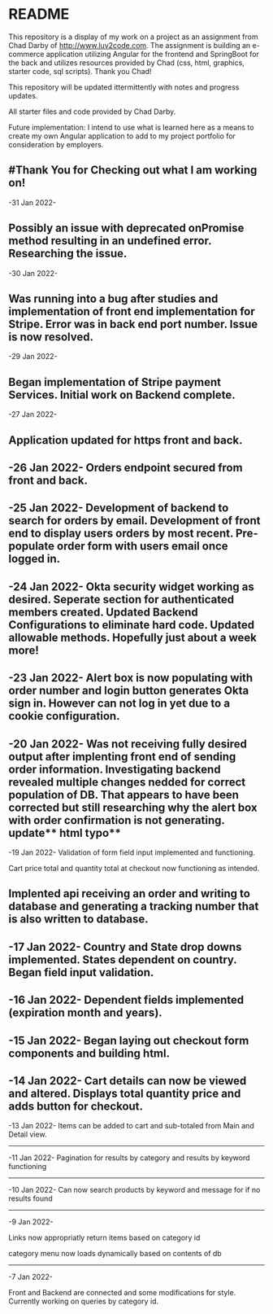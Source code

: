 
# README #

This repository is a display of my work on a project as an assignment from Chad Darby of http://www.luv2code.com. The assignment is building an e-commerce application utilizing Angular for the  frontend and SpringBoot for the back and utilizes resources provided by Chad (css, html, graphics, starter code, sql scripts). Thank you Chad!

This repository will be updated ittermittently with notes and progress updates.

All starter files and code provided by Chad Darby.

Future implementation: I intend to use what is learned here as a means to create my own Angular application to add to my project portfolio for consideration by employers.

#Thank You for Checking out what I am working on!
--------------------------
-31 Jan 2022-

Possibly an issue with deprecated onPromise method resulting in an undefined error. Researching the issue.
--------------------
-30 Jan 2022-

Was running into a bug after studies and implementation of front end implementation for Stripe. Error was in back end port number. Issue is now resolved.
--------------------

-29 Jan 2022-

Began implementation of Stripe payment Services. Initial work on Backend complete.
--------------------
-27 Jan 2022-

Application updated for https front and back.
--------------------
-26 Jan 2022-
Orders endpoint secured from front and back.
--------------------
-25 Jan 2022-
Development of backend to search for orders by email. Development of front end to display users orders by most recent. Pre-populate order form with users email once logged in.
--------------------
-24 Jan 2022-
Okta security widget working as desired. Seperate section for authenticated members created. Updated Backend Configurations to eliminate hard code. Updated allowable methods. Hopefully just about a week more!
--------------------
-23 Jan 2022-
Alert box is now populating with order number and login button generates Okta sign in. However can not log in yet due to a cookie configuration.
--------------------------
-20 Jan 2022-
Was not receiving fully desired output after implenting front end of sending order information. Investigating backend revealed multiple changes nedded for correct population of DB. That appears to have been corrected but still researching why the alert box with order confirmation is not generating. update** html typo**
--------------------------
-19 Jan 2022-
Validation of form field input implemented and functioning.

Cart price total and quantity total at checkout now functioning as intended.

Implented api receiving an order and writing to database and generating a tracking number that is also written to database.
--------------------------

-17 Jan 2022-
Country and State drop downs implemented. States dependent on country.
Began field input validation.
--------------------------

-16 Jan 2022-
Dependent fields implemented (expiration month and years).
--------------------------

-15 Jan 2022-
Began laying out checkout form components and building html.
--------------------------

-14 Jan 2022-
Cart details can now be viewed and altered.
Displays total quantity price and adds button for checkout.
--------------------------


-13 Jan 2022-
Items can be added to cart and sub-totaled from Main and Detail view. 

--------------------------
-11 Jan 2022-
Pagination for results by category and results by keyword functioning 

------------------------------------------
-10 Jan 2022-
Can now search products by keyword and message for if no results found


----------------------
-9 Jan 2022-

Links now appropriatly return items based on category id

category menu now loads dynamically based on contents of db


---------------
-7 Jan 2022-

Front and Backend are connected and some modifications for style. Currently working on queries by category id.


